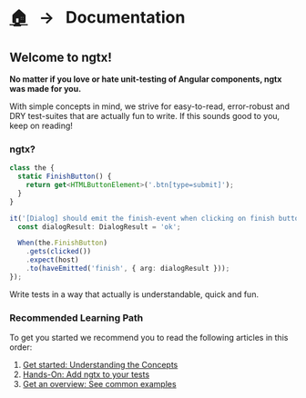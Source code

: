 [home]: ../README.md
[overview]: ./built-in.md
[getstarted]: ./ngtx.md
[addngtx]: ./add-ngtx.md
[examples]: ./examples.md
[extensionfns]: ./extending.md

# [🏠][home] &nbsp; → &nbsp; Documentation

## Welcome to ngtx!

**No matter if you love or hate unit-testing of Angular components, ngtx was made for you.**

With simple concepts in mind, we strive for easy-to-read, error-robust and DRY test-suites that are actually fun to write. If this sounds good to you, keep on reading!

### ngtx?

```ts
class the {
  static FinishButton() {
    return get<HTMLButtonElement>('.btn[type=submit]');
  }
}

it('[Dialog] should emit the finish-event when clicking on finish button', () => {
  const dialogResult: DialogResult = 'ok';

  When(the.FinishButton)
    .gets(clicked())
    .expect(host)
    .to(haveEmitted('finish', { arg: dialogResult }));
});
```

Write tests in a way that actually is understandable, quick and fun.

### Recommended Learning Path

To get you started we recommend you to read the following articles in this order:

1. [Get started: Understanding the Concepts][getstarted]
2. [Hands-On: Add ngtx to your tests][addngtx]
3. [Get an overview: See common examples][examples]

